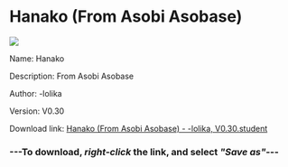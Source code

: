 # Hanako (From Asobi Asobase)

<img src = "https://raw.githubusercontent.com/Arbiter1223/Daigaku-Gurashi-Custom-Students/master/Students/Files/Hanako%20(From%20Asobi%20Asobase).png">

Name: Hanako

Description: From Asobi Asobase

Author: -lolika

Version: V0.30

Download link: <a href="https://raw.githubusercontent.com/Arbiter1223/Daigaku-Gurashi-Custom-Students/master/Students/Files/Hanako%20(From%20Asobi%20Asobase)%20-%20-lolika%2C%20V0.30.student">Hanako (From Asobi Asobase) - -lolika, V0.30.student</a>

### ---**To download, _right-click_ the link, and select _"Save as"_**---
